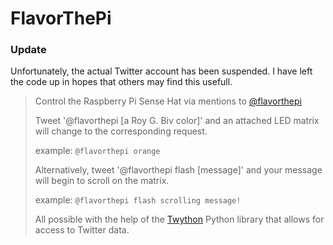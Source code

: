 # FlavorThePi
### Update
Unfortunately, the actual Twitter account has been suspended. I have left the code up in hopes that others may find this usefull.

> Control the Raspberry Pi Sense Hat via mentions to [@flavorthepi](https://twitter.com/flavorthepi)
>
> Tweet '@flavorthepi [a Roy G. Biv color]' and an attached LED matrix will change to the corresponding request.
>
> example:
> ```@flavorthepi orange```
>
> Alternatively, tweet '@flavorthepi flash [message]' and your message will begin to scroll on the matrix.
>
> example:
> ```@flavorthepi flash scrolling message!```
> 
> All possible with the help of the [Twython](https://github.com/ryanmcgrath/twython) Python library that allows for access to Twitter data.
